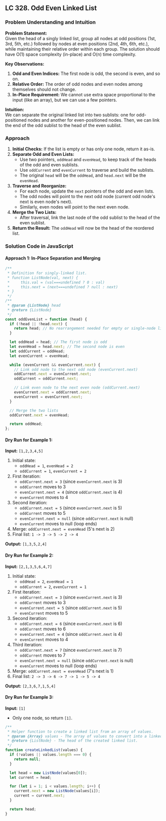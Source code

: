 ## LC 328. Odd Even Linked List

### **Problem Understanding and Intuition**

**Problem Statement:**  
Given the head of a singly linked list, group all nodes at odd positions (1st, 3rd, 5th, etc.) followed by nodes at even positions (2nd, 4th, 6th, etc.), while maintaining their relative order within each group. The solution should have O(1) space complexity (in-place) and O(n) time complexity.

**Key Observations:**

1. **Odd and Even Indices:** The first node is odd, the second is even, and so on.
2. **Relative Order:** The order of odd nodes and even nodes among themselves should not change.
3. **In-Place Requirement:** We cannot use extra space proportional to the input (like an array), but we can use a few pointers.

**Intuition:**  
We can separate the original linked list into two sublists: one for odd-positioned nodes and another for even-positioned nodes. Then, we can link the end of the odd sublist to the head of the even sublist.

### **Approach**

1. **Initial Checks:** If the list is empty or has only one node, return it as-is.
2. **Separate Odd and Even Lists:**
   - Use two pointers, `oddHead` and `evenHead`, to keep track of the heads of the odd and even sublists.
   - Use `oddCurrent` and `evenCurrent` to traverse and build the sublists.
   - The original `head` will be the `oddHead`, and `head.next` will be the `evenHead`.
3. **Traverse and Reorganize:**
   - For each node, update the `next` pointers of the odd and even lists.
   - The odd nodes will point to the next odd node (current odd node's next is even node's next).
   - Similarly, even nodes will point to the next even node.
4. **Merge the Two Lists:**
   - After traversal, link the last node of the odd sublist to the head of the even sublist.
5. **Return the Result:** The `oddHead` will now be the head of the reordered list.

### **Solution Code in JavaScript**

#### **Approach 1: In-Place Separation and Merging**

```javascript
/**
 * Definition for singly-linked list.
 * function ListNode(val, next) {
 *     this.val = (val===undefined ? 0 : val)
 *     this.next = (next===undefined ? null : next)
 * }
 */
/**
 * @param {ListNode} head
 * @return {ListNode}
 */
const oddEvenList = function (head) {
  if (!head || !head.next) {
    return head; // No rearrangement needed for empty or single-node list
  }

  let oddHead = head; // The first node is odd
  let evenHead = head.next; // The second node is even
  let oddCurrent = oddHead;
  let evenCurrent = evenHead;

  while (evenCurrent && evenCurrent.next) {
    // Link odd node to the next odd node (evenCurrent.next)
    oddCurrent.next = evenCurrent.next;
    oddCurrent = oddCurrent.next;

    // Link even node to the next even node (oddCurrent.next)
    evenCurrent.next = oddCurrent.next;
    evenCurrent = evenCurrent.next;
  }

  // Merge the two lists
  oddCurrent.next = evenHead;

  return oddHead;
};
```

#### **Dry Run for Example 1:**

**Input:** `[1,2,3,4,5]`

1. Initial state:
   - `oddHead = 1`, `evenHead = 2`
   - `oddCurrent = 1`, `evenCurrent = 2`
2. First iteration:
   - `oddCurrent.next = 3` (since `evenCurrent.next` is 3)
   - `oddCurrent` moves to 3
   - `evenCurrent.next = 4` (since `oddCurrent.next` is 4)
   - `evenCurrent` moves to 4
3. Second iteration:
   - `oddCurrent.next = 5` (since `evenCurrent.next` is 5)
   - `oddCurrent` moves to 5
   - `evenCurrent.next = null` (since `oddCurrent.next` is null)
   - `evenCurrent` moves to null (loop ends)
4. Merge: `oddCurrent.next = evenHead` (5's next is 2)
5. Final list: `1 -> 3 -> 5 -> 2 -> 4`

**Output:** `[1,3,5,2,4]`

#### **Dry Run for Example 2:**

**Input:** `[2,1,3,5,6,4,7]`

1. Initial state:
   - `oddHead = 2`, `evenHead = 1`
   - `oddCurrent = 2`, `evenCurrent = 1`
2. First iteration:
   - `oddCurrent.next = 3` (since `evenCurrent.next` is 3)
   - `oddCurrent` moves to 3
   - `evenCurrent.next = 5` (since `oddCurrent.next` is 5)
   - `evenCurrent` moves to 5
3. Second iteration:
   - `oddCurrent.next = 6` (since `evenCurrent.next` is 6)
   - `oddCurrent` moves to 6
   - `evenCurrent.next = 4` (since `oddCurrent.next` is 4)
   - `evenCurrent` moves to 4
4. Third iteration:
   - `oddCurrent.next = 7` (since `evenCurrent.next` is 7)
   - `oddCurrent` moves to 7
   - `evenCurrent.next = null` (since `oddCurrent.next` is null)
   - `evenCurrent` moves to null (loop ends)
5. Merge: `oddCurrent.next = evenHead` (7's next is 1)
6. Final list: `2 -> 3 -> 6 -> 7 -> 1 -> 5 -> 4`

**Output:** `[2,3,6,7,1,5,4]`

#### **Dry Run for Example 3:**

**Input:** `[1]`

- Only one node, so return `[1]`.

```javascript
/**
 * Helper function to create a linked list from an array of values.
 * @param {Array} values - The array of values to convert into a linked list.
 * @return {ListNode} - The head of the created linked list.
 */
function createLinkedList(values) {
  if (!values || values.length === 0) {
    return null;
  }

  let head = new ListNode(values[0]);
  let current = head;

  for (let i = 1; i < values.length; i++) {
    current.next = new ListNode(values[i]);
    current = current.next;
  }

  return head;
}
```
